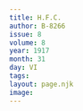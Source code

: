 ```yaml
---
title: H.F.C. 
author: B-8266
issue: 8
volume: 8
year: 1917
month: 31
day: VI
tags:
layout: page.njk
image:
---
```

